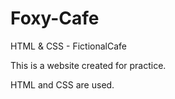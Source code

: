 # Foxy-Cafe
HTML &amp; CSS - FictionalCafe

This is a website created for practice.

HTML and CSS are used.
